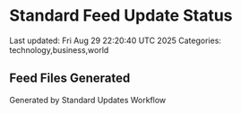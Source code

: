 # Standard Feed Update Status
Last updated: Fri Aug 29 22:20:40 UTC 2025
Categories: technology,business,world

## Feed Files Generated

Generated by Standard Updates Workflow
